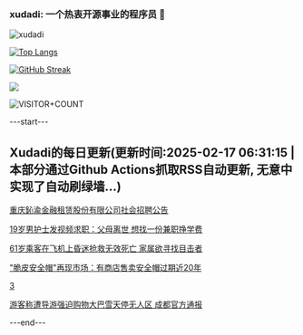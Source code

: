 ### xudadi: 一个热衷开源事业的程序员 👋

![xudadi](https://github-readme-stats-git-masterorgs-github-readme-stats-team.vercel.app/api?username=xudadi)

[![Top Langs](https://github-readme-stats.vercel.app/api/top-langs/?username=xudadi)](https://github.com/anuraghazra/github-readme-stats)

[![GitHub Streak](https://streak-stats.demolab.com?user=xudadi&locale=zh_Hans)](https://git.io/streak-stats)

![](https://raw.githubusercontent.com/xudadi/xudadi/main/assets/github-contribution-grid-snake.svg)

![VISITOR+COUNT](https://komarev.com/ghpvc/?username=xudadi&label=VISITOR+COUNT)


---start---

## Xudadi的每日更新(更新时间:2025-02-17 06:31:15 | 本部分通过Github Actions抓取RSS自动更新, 无意中实现了自动刷绿墙...)

[重庆鈊渝金融租赁股份有限公司社会招聘公告](https://www.gongkaoleida.com/article/2288821)

[19岁男护士发视频求职：父母离世 想找一份兼职挣学费](https://m.163.com/news/article/JOI3UQF90514D3UH.html)

[61岁乘客在飞机上昏迷抢救无效死亡 家属欲寻找目击者](https://m.163.com/news/article/JOI3E5T70514D3UH.html)

["脆皮安全帽"再现市场：有商店售卖安全帽过期近20年](https://m.163.com/news/article/JOI06JBF0519814N.html)

[3](https://m.163.com/touch/news/sub/domestic)

[游客称遭导游强迫购物大巴雪天停无人区 成都官方通报](https://m.163.com/news/article/JOI16NL50514R9OJ.html)

---end---
